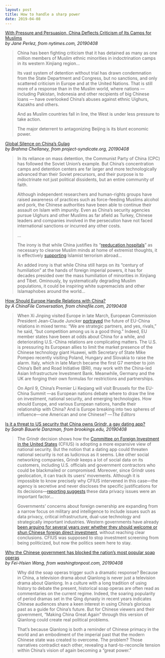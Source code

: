 ```yaml
---
layout: post
title: How to handle a sharp power
date: 2019-04-08
---
```


[With Pressure and Persuasion, China Deflects Criticism of Its Camps for Muslims](https://www.nytimes.com/2019/04/08/world/asia/china-muslims-camps.html) <br> *by Jane Perlez, from nytimes.com, 20190408*

> China has been fighting criticism that it has detained as many as one million members of Muslim ethnic minorities in indoctrination camps in its western Xinjiang region...
>
> Its vast system of detention without trial has drawn condemnation from the State Department and Congress, but no sanctions, and only scattered criticism in Europe and at the United Nations. That is still more of a response than in the Muslim world, where nations — including Pakistan, Indonesia and other recipients of big Chinese loans — have overlooked China’s abuses against ethnic Uighurs, Kazakhs and others.
>
> And as Muslim countries fall in line, the West is under less pressure to take action.
>
> The major deterrent to antagonizing Beijing is its blunt economic power.

[Global Silence on China’s Gulag](https://www.project-syndicate.org/commentary/xi-china-gulag-uighur-muslims-xinjiang-by-brahma-chellaney-2019-04) <br> *by Brahma Chellaney, from project-syndicate.org, 20190408*

> In its reliance on mass detention, the Communist Party of China (CPC) has followed the Soviet Union’s example. But China’s concentration camps and detention centers are far larger and more technologically advanced than their Soviet precursors, and their purpose is to indoctrinate not just political dissidents, but an entire community of faith.
>
> Although independent researchers and human-rights groups have raised awareness of practices such as force-feeding Muslims alcohol and pork, the Chinese authorities have been able to continue their assault on Islam with impunity. Even as China’s security agencies pursue Uighurs and other Muslims as far afield as Turkey, Chinese leaders and companies involved in the persecution have not faced international sanctions or incurred any other costs.
>
> ...
>
> The irony is that while China justifies its “[reeducation hospitals](https://www.nybooks.com/articles/2019/02/07/reeducating-xinjiangs-muslims/)” as necessary to cleanse Muslim minds at home of extremist thoughts, it is effectively [supporting](https://www.project-syndicate.org/commentary/china-enabling-terror-leaders-to-operate-freely-by-shashi-tharoor-2019-03) Islamist terrorism abroad...
>
> An added irony is that while China still harps on its “century of humiliation” at the hands of foreign imperial powers, it has for decades presided over the mass humiliation of minorities in Xinjiang and Tibet. Ominously, by systematically degrading Muslim populations, it could be inspiring white supremacists and other Islamaphobes around the world...

[How Should Europe Handle Relations with China?](http://www.chinafile.com/conversation/how-should-europe-handle-relations-china) <br> *by A ChinaFile Conversation, from chinafile.com, 20190408*

> When Xi Jinping visited Europe in late March, European Commission President Jean-Claude Juncker [portrayed](https://www.theguardian.com/world/2019/mar/26/emmanuel-macron-meets-chinese-leader-in-attempt-to-strengthen-ties) the future of EU-China relations in mixed terms: “We are strategic partners, and yes, rivals,” he said, “but competition among us is a good thing.” Indeed, EU member states have been at odds about China for a while, and deteriorating U.S.-China relations are complicating matters. The U.S. is pressuring its European allies to limit the market presence of the Chinese technology giant Huawei, with Secretary of State Mike Pompeo recently visiting Poland, Hungary and Slovakia to raise the alarm. Italy, which in late March became the first G7 member to join China’s Belt and Road Initiative (BRI), may work with the China-led Asian Infrastructure Investment Bank. Meanwhile, Germany and the UK are forging their own formulas for restrictions and partnerships.  
>
> On April 9, China’s Premier Li Keqiang will visit Brussels for the EU-China Summit —as European nations debate where to draw the line on investment, national security, and emerging technologies. How should Europe, and various European nations, handle their relationship with China? And is Europe breaking into two spheres of influence—one American and one Chinese?  —*The Editors*

[Is it a threat to US security that China owns Grindr, a gay dating app?](https://www.brookings.edu/opinions/is-it-a-threat-to-us-security-that-china-owns-grindr-a-gay-dating-app/) <br> *by Sarah Bauerle Danzman, from brookings.edu, 20190408*

> The Grindr decision shows how the [Committee on Foreign Investment in the United States](https://www.cfr.org/backgrounder/foreign-investment-and-us-national-security) (CFIUS) is adopting a more expansive view of national security. But the notion that a dating app could threaten national security is not as ludicrous as it seems. Like other social networking companies, Grindr keeps a lot of social data on its customers, including U.S. officials and government contractors who could be blackmailed or compromised. Moreover, since Grindr uses geolocation, it can track its users’ movements. Although it is impossible to know precisely why CFIUS intervened in this case—the agency is secretive and never discloses the specific justifications for its decisions—[reporting suggests](https://www.nytimes.com/2019/03/28/us/politics/grindr-china-national-security.html) these data privacy issues were an important factor...
>
> Governments’ concerns about foreign ownership are expanding from a narrow focus on military and intelligence to include issues such as data privacy, critical infrastructure, dual-use technology and strategically important industries. Western governments have already [been arguing for several years over whether they should welcome or shun Chinese foreign direct investment](https://www.brookings.edu/blog/up-front/2016/08/12/will-the-west-welcome-or-shun-chinese-fdi/), without reaching clear conclusions. CFIUS was supposed to stop investment screening from being politicized, but now the politics seem here to stay.

[Why the Chinese government has blocked the nation’s most popular soap operas](https://www.washingtonpost.com/outlook/2019/04/08/why-chinese-government-has-blocked-nations-most-popular-soap-operas/) <br> *by Fei-Hsien Wang, from washingtonpost.com, 20190408*

> Why did the soap operas trigger such a dramatic response? Because in China, a television drama about Qianlong is never just a television drama about Qianlong. In a culture with a long tradition of using history to debate the present, historical soap operas are often read as commentaries on the current regime. Indeed, the soaring popularity of period dramas set in the Qing dynasty in recent years indicates Chinese audiences share a keen interest in using China’s glorious past as a guide for China’s future. But for Chinese viewers and their government, “Making China Great Again” through this version of Qianlong could create real political problems.
>
> That’s because Qianlong is both a reminder of Chinese primacy in the world and an embodiment of the imperial past that the modern Chinese state was created to overcome. The problem? Those narratives contradict each other, revealing a hard-to-reconcile tension within China’s vision of again becoming a “great power.”